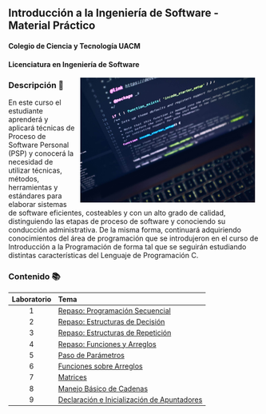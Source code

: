 ## Introducción a la Ingeniería de Software - Material Práctico
#### Colegio de Ciencia y Tecnología UACM
#### Licenciatura en Ingeniería de Software

<img src="imagenes/portada.jpeg" align="right" height="250" width="350" hspace="10">

### Descripción :pencil:

En este curso el estudiante aprenderá y aplicará técnicas de Proceso de Software Personal (PSP) y conocerá la necesidad de utilizar técnicas, métodos, herramientas y estándares para elaborar sistemas de software eficientes, costeables y con un alto grado de calidad, distinguiendo las etapas de proceso de software y conociendo su conducción administrativa. De la misma forma, continuará adquiriendo conocimientos del área de programación que se introdujeron en el curso de Introducción a la Programación de forma tal que se seguirán estudiando distintas características del Lenguaje de Programación C.

### Contenido :books:

Laboratorio | Tema                                                                    | 
:---------: | :---------------------------------------------------------------------- |
1           | [Repaso: Programación Secuencial](laboratorio01/README.md)              |
2           | [Repaso: Estructuras de Decisión](laboratorio02/README.md)              |
3           | [Repaso: Estructuras de Repetición](laboratorio03/README.md)            |
4           | [Repaso: Funciones y Arreglos](laboratorio04/README.md)                 |
5           | [Paso de Parámetros](laboratorio05/README.md)                           |
6           | [Funciones sobre Arreglos](laboratorio06/README.md)                     |
7           | [Matrices](laboratorio07/README.md)                                     |
8           | [Manejo Básico de Cadenas](laboratorio08/README.md)                     |
9           | [Declaración e Inicialización de Apuntadores](laboratorio09/README.md)  |
